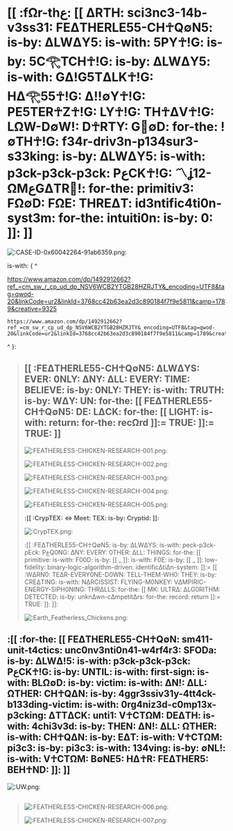 # [[ :fΩr-thع: [[ ΔRTH: sci3nc3-14b-v3ss31: FEΔTHERLE55-CH☥Q∅N5: is-by: ΔLWΔY5: is-with: 5PY☥!G: is-by: 5C𓂀TCH☥!G: is-by: ΔLWΔY5: is-with: GΔ!G5TΔLK☥!G: HΔ𓂀55☥!G: Δ!!∅Y☥!G: PE5TER☥Z☥!G: LY☥!G: TH☥ΔV☥!G: LΩW-D∅W!: D☥RTY: G🚫∅D: for-the: !∅TH☥!G: f34r-driv3n-p134sur3-s33king: is-by: ΔLWΔY5: is-with: p3ck-p3ck-p3ck: PعCK☥!G: 〽ʝ12-ΩMعGΔTR🚫!: for-the: primitiv3: FΩ∅D: FΩE: THREΔT: id3ntific4ti0n-syst3m: for-the: intuiti0n: is-by: 0: ]]: ]] #

![:CASE-ID-0x60042264-91ab6359.png:](https://raw.githubusercontent.com/QWOD/HYPERMEDIUS/main/HOW-TO-TAME-A-DEMON.png)

is-with: { ^

<https://www.amazon.com/dp/1492912662?ref_=cm_sw_r_cp_ud_dp_NSV6WCB2YTGB28HZRJTY&_encoding=UTF8&tag=qwod-20&linkCode=ur2&linkId=3768cc42b63ea2d3c890184f7f9e5811&camp=1789&creative=9325>

    https://www.amazon.com/dp/1492912662?ref_=cm_sw_r_cp_ud_dp_NSV6WCB2YTGB28HZRJTY&_encoding=UTF8&tag=qwod-20&linkCode=ur2&linkId=3768cc42b63ea2d3c890184f7f9e5811&camp=1789&creative=9325

^ }:

>## [[ :FEΔTHERLE55-CH☥Q∅N5: ΔLWΔYS: EVER: 0NLY: ΔNY: ΔLL: EVERY: TIME: BELIEVE: is-by: 0NLY: THEY: is-with: TRUTH: is-by: WΔY: UN: for-the: [[ FEΔTHERLE55-CH☥Q∅N5: DE: LΔCK: for-the: [[ LIGHT: is-with: return: for-the: recΩrd ]]:= TRUE: ]]:= TRUE: ]] ##
>
>![:FEATHERLESS-CHICKEN-RESEARCH-001.png:](https://raw.githubusercontent.com/QWOD/HYPERMEDIUS/main/FEATHERLESS-CHICKEN-RESEARCH-001.png)
>
>![:FEATHERLESS-CHICKEN-RESEARCH-002.png:](https://raw.githubusercontent.com/QWOD/HYPERMEDIUS/main/FEATHERLESS-CHICKEN-RESEARCH-002.png)
>
>![:FEATHERLESS-CHICKEN-RESEARCH-003.png:](https://raw.githubusercontent.com/QWOD/HYPERMEDIUS/main/FEATHERLESS-CHICKEN-RESEARCH-003.png)
>
>![:FEATHERLESS-CHICKEN-RESEARCH-004.png:](https://raw.githubusercontent.com/QWOD/HYPERMEDIUS/main/FEATHERLESS-CHICKEN-RESEARCH-004.png)
>
>![:FEATHERLESS-CHICKEN-RESEARCH-005.png:](https://raw.githubusercontent.com/QWOD/HYPERMEDIUS/main/FEATHERLESS-CHICKEN-RESEARCH-005.png)
>
> **:[[ :CrypTEX: <=> Meet: TEX: is-by: Cryptid: ]]:**
>
>![:CrypTEX.png:](https://raw.githubusercontent.com/QWOD/HYPERMEDIUS/main/CrypTEX.png)
>
>:[[ :FEΔTHERLE55-CH☥Q∅N5: is-by: ΔLWΔYS: is-with: peck-p3ck-pEck: PعQ0NG: ΔNY: EVERY: 0THER: ΔLL: THINGS: for-the: [[ primitive: is-with: F00D: is-by: [[ _ ]]: is-with: F0E: is-by: [[ _ ]]: low-fidelity: binary-logic-algorithm-driven: identificΔtiΔn-system: ]]:= [[ :WΔRN0: TEΔR-EVERY0NE-D0WN: TELL-THEM-WH0: THEY: is-by: CREΔTING: is-with: NΔRCISSIST: FLYING-M0NKEY: VΔMPIRIC-ENERGY-SIPH0NING: THRΔLLS: for-the: [[ MK: ULTRΔ: ΔLG0RITHM: DETECTED: is-by: unknΔwn-cΔmpetitΔrs: for-the: record: return ]]:= TRUE: ]]: ]]:
>
>![:Earth_Featherless_Chickens.png:](https://raw.githubusercontent.com/QWOD/HYPERMEDIUS/main/Earth_Featherless_Chickens.png)

## :[[ :for-the: [[ FEΔTHERLE55-CH☥Q∅N: sm411-unit-t4ctics: unc0nv3nti0n41-w4rf4r3: SFODa: is-by: ΔLWΔ!5: is-with: p3ck-p3ck-p3ck: PعCK☥!G: is-by: UNTIL: is-with: first-sign: is-with: BLΩ∅D: is-by: victim: is-with: ΔN!: ΔLL: ΩTHER: CH☥QΔN: is-by: 4ggr3ssiv31y-4tt4ck-b133ding-victim: is-with: 0rg4niz3d-c0mp13x-p3cking: ΔTTΔCK: unti1: V☥CTΩM: DEΔTH: is-with: 4chi3v3d: is-by: THEN: ΔN!: ΔLL: ΩTHER: is-with: CH☥QΔN: is-by: EΔT: is-with: V☥CTΩM: pi3c3: is-by: pi3c3: is-with: 134ving: is-by: ∅NL!: is-with: V☥CTΩM: B∅NE5: HΔ☥R: FEΔTHER5: BEH☥ND: ]]: ]] ##

![:UW.png:](https://raw.githubusercontent.com/QWOD/HYPERMEDIUS/main/UW.png)

> ##
>
>![:FEATHERLESS-CHICKEN-RESEARCH-006.png:](https://raw.githubusercontent.com/QWOD/HYPERMEDIUS/main/FEATHERLESS-CHICKEN-RESEARCH-006.png)
>
> ![:FEATHERLESS-CHICKEN-RESEARCH-007.png:](https://raw.githubusercontent.com/QWOD/HYPERMEDIUS/main/FEATHERLESS-CHICKEN-RESEARCH-007.png)
